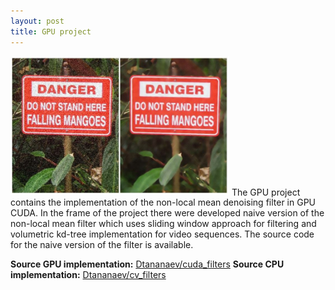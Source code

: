 ```yaml
---
layout: post
title: GPU project
---
```

<img src="https://github.com/Dtananaev/cv_filters/blob/master/pictures/NLM.JPG" width="350" class="teaser-img"/>
The GPU project contains the implementation of the non-local mean denoising filter in GPU CUDA. In the frame of the project there were developed naive version of the non-local mean filter which uses sliding window approach for filtering and volumetric kd-tree implementation for video sequences.
The source code for the naive version of the filter is available.

**Source GPU implementation:** [Dtananaev/cuda_filters](https://github.com/Dtananaev/cuda_filters)
**Source CPU implementation:** [Dtananaev/cv_filters](https://github.com/Dtananaev/cv_filters)



